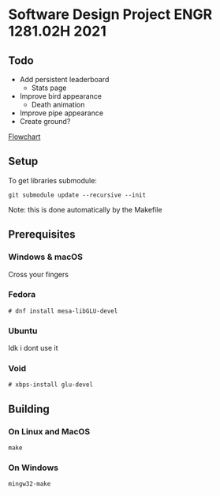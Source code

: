 # Software Design Project ENGR 1281.02H 2021

## Todo
* Add persistent leaderboard
  * Stats page
* Improve bird appearance
  * Death animation
* Improve pipe appearance
* Create ground?

[Flowchart](https://www.figma.com/file/E5ZmUvbhixMxcTwcUR0In5/SDP-21-Flowchart?node-id=0%3A1)

## Setup
To get libraries submodule:

    git submodule update --recursive --init

Note: this is done automatically by the Makefile

## Prerequisites

### Windows & macOS

Cross your fingers

### Fedora

    # dnf install mesa-libGLU-devel

### Ubuntu

Idk i dont use it

### Void

    # xbps-install glu-devel

## Building

### On Linux and MacOS

    make

### On Windows


    mingw32-make

